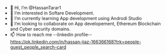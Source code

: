 - 👋 Hi, I’m @HassanTarar1
- 👀 I’m interested in  Softare Development.
- 🌱 I’m currently learning App development using Androdi Studio
- 💞️ I’m looking to collaborate on App developement, Ethereum Blockchain and Cyber security domains.
- 📫 How to reach me 
  --linkedin profile--
https://pk.linkedin.com/in/hassan-ijaz-166366168?trk=people-guest_people_search-card

<!---
HassanTarar1/HassanTarar1 is a ✨ special ✨ repository because its `README.md` (this file) appears on your GitHub profile.
You can click the Preview link to take a look at your changes.
--->
